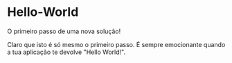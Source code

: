 # Hello-World
O primeiro passo de uma nova solução!

Claro que isto é só mesmo o primeiro passo. 
É sempre emocionante quando a tua aplicação te devolve "Hello World!".
